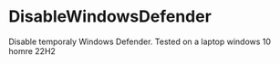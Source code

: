 # DisableWindowsDefender
Disable temporaly Windows Defender.  Tested on a laptop windows 10 homre 22H2

